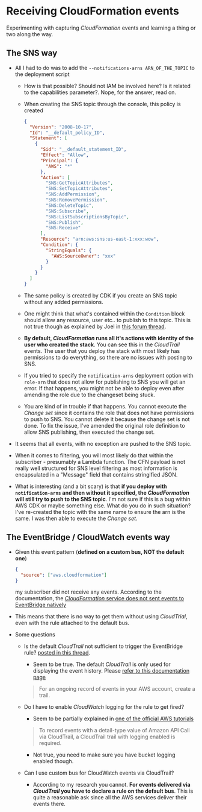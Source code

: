 # Receiving CloudFormation events

Experimenting with capturing _CloudFormation_ events and learning a thing or two along the way.

## The SNS way

- All I had to do was to add the `--notifications-arns ARN_OF_THE_TOPIC` to the deployment script

  - How is that possible? Should not IAM be involved here? Is it related to the capabilities parameter?. Nope, for the answer, read on.

  - When creating the SNS topic through the console, this policy is created

    ```json
    {
      "Version": "2008-10-17",
      "Id": "__default_policy_ID",
      "Statement": [
        {
          "Sid": "__default_statement_ID",
          "Effect": "Allow",
          "Principal": {
            "AWS": "*"
          },
          "Action": [
            "SNS:GetTopicAttributes",
            "SNS:SetTopicAttributes",
            "SNS:AddPermission",
            "SNS:RemovePermission",
            "SNS:DeleteTopic",
            "SNS:Subscribe",
            "SNS:ListSubscriptionsByTopic",
            "SNS:Publish",
            "SNS:Receive"
          ],
          "Resource": "arn:aws:sns:us-east-1:xxx:wow",
          "Condition": {
            "StringEquals": {
              "AWS:SourceOwner": "xxx"
            }
          }
        }
      ]
    }
    ```

  - The same policy is created by CDK if you create an SNS topic without any added permissions.

  - One might think that what's contained within the `Condition` block should allow any resource, user etc.. to publish to this topic.
    This is not true though as explained by Joel in [this forum thread](https://forums.aws.amazon.com/thread.jspa?threadID=229533).

  - **By default, _CloudFormation_ runs all it's actions with identity of the user who created the stack**.
    You can see this in the _CloudTrail_ events. The user that you deploy the stack with most likely has permissions to do everything, so there are no issues with posting to SNS.

  - If you tried to specify the `notification-arns` deployment option with `role-arn` that does not allow for publishing to SNS you will get an error.
    If that happens, you might not be able to deploy even after amending the role due to the changeset being stuck.

  - You are kind of in trouble if that happens. You cannot execute the _Change set_ since it contains the role that does not have permissions to push to SNS. You cannot delete it because the change set is not done. To fix the issue, I've amended the original role definition to allow SNS publishing, then executed the change set.

- It seems that all events, with no exception are pushed to the SNS topic.

- When it comes to filtering, you will most likely do that within the subscriber - presumably a Lambda function.
  The CFN payload is not really well structured for SNS level filtering as most information is encapsulated in a "Message" field that contains stringified JSON.

- What is interesting (and a bit scary) is that **if you deploy with `notification-arns` and then without it specified, the _CloudFormation_ will still try to push to the SNS topic**. I'm not sure if this is a bug within AWS CDK or maybe something else.
  What do you do in such situation? I've re-created the topic with the same name to ensure the arn is the same. I was then able to execute the _Change set_.

## The EventBridge / CloudWatch events way

- Given this event pattern (**defined on a custom bus, NOT the default one**)

  ```json
  {
    "source": ["aws.cloudformation"]
  }
  ```

  my subscriber did not receive any events.
  According to the documentation, the [_CloudFormation_ service does not sent events to EventBridge natively](https://docs.aws.amazon.com/eventbridge/latest/userguide/eb-service-event.html)

- This means that there is no way to get them without using _CloudTrial_, even with the rule attached to the default bus.
- Some questions

  - Is the default _CloudTrail_ not sufficient to trigger the EventBridge rule? [posted in this thread](https://www.reddit.com/r/aws/comments/ndlq8w/need_help_eventbridge_with_cloudtrail_events_is/).

    - Seem to be true. The default _CloudTrail_ is only used for displaying the event history. Please [refer to this documentation page](https://docs.aws.amazon.com/awscloudtrail/latest/userguide/cloudtrail-getting-started.html)

    > For an ongoing record of events in your AWS account, create a trail.

  - Do I have to enable _CloudWatch_ logging for the rule to get fired?

    - Seem to be partially explained in [one of the official AWS tutorials](https://docs.amazonaws.cn/en_us/eventbridge/latest/userguide/eb-ct-api-tutorial.html)

    > To record events with a detail-type value of Amazon API Call via CloudTrail, a CloudTrail trail with logging enabled is required.

    - Not true, you need to make sure you have bucket logging enabled though.

  - Can I use custom bus for CloudWatch events via CloudTrail?

    - According to my research you cannot. **For events delivered via _CloudTrail_ you have to declare a rule on the default bus**.
      This is quite a reasonable ask since all the AWS services deliver their events there.
